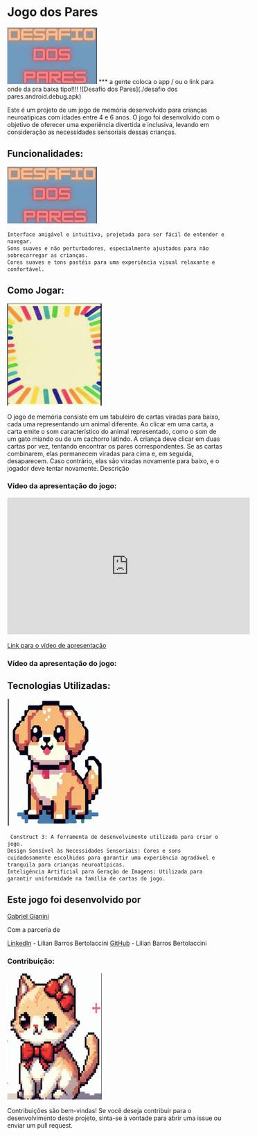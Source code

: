 # Jogo dos Pares

![Desafio dos Pares](./imagens_para_readme/desafio_dos_pares.png)
*** a gente coloca o app / ou o link para onde da pra baixa tipo!!!!
![Desafio dos Pares](./desafio dos pares.android.debug.apk)


Este é um projeto de um jogo de memória desenvolvido para crianças neuroatipicas com idades entre 4 e 6 anos. O jogo foi desenvolvido com o objetivo de oferecer uma experiência divertida e inclusiva, levando em consideração as necessidades sensoriais dessas crianças.

## Funcionalidades:

![Funcionalidades](./imagens_para_readme/desafio_dos_pares.png)


    Interface amigável e intuitiva, projetada para ser fácil de entender e navegar.
    Sons suaves e não perturbadores, especialmente ajustados para não sobrecarregar as crianças.
    Cores suaves e tons pastéis para uma experiência visual relaxante e confortável.

## Como Jogar:

![Como Jogar](./imagens_para_readme/card_back.png)


O jogo de memória consiste em um tabuleiro de cartas viradas para baixo, cada uma representando um animal diferente. Ao clicar em uma carta, a carta emite o som característico do animal representado, como o som de um gato miando ou de um cachorro latindo. A criança deve clicar em duas cartas por vez, tentando encontrar os pares correspondentes. Se as cartas combinarem, elas permanecem viradas para cima e, em seguida, desaparecem. Caso contrário, elas são viradas novamente para baixo, e o jogador deve tentar novamente.
Descrição


### Vídeo da apresentação do jogo:
<iframe width="560" height="315" src="https://www.youtube.com/embed/wJziJbNlvb4" frameborder="0" allowfullscreen></iframe>

[Link para o vídeo de apresentação](https://youtu.be/wJziJbNlvb4)
### Vídeo da apresentação do jogo:

## Tecnologias Utilizadas:

![Tecnologias Utilizadas](./imagens_para_readme/dog.png)

     Construct 3: A ferramenta de desenvolvimento utilizada para criar o jogo.
    Design Sensível às Necessidades Sensoriais: Cores e sons cuidadosamente escolhidos para garantir uma experiência agradável e tranquila para crianças neuroatípicas.
    Inteligência Artificial para Geração de Imagens: Utilizada para garantir uniformidade na família de cartas do jogo.

## Este jogo foi desenvolvido por


 [Gabriel Gianini](https://github.com/gabriel-gianini/gabriel-gianini)


Com a parceria de

[LinkedIn](https://www.linkedin.com/in/lilian-barros-bertolaccini/) - Lilian Barros Bertolaccini [GitHub](https://github.com/LiliBertolaccini) - Lilian Barros Bertolaccini

### Contribuição:

![Contribuição](./imagens_para_readme/cat.png)

Contribuições são bem-vindas! Se você deseja contribuir para o desenvolvimento deste projeto, sinta-se à vontade para abrir uma issue ou enviar um pull request.
